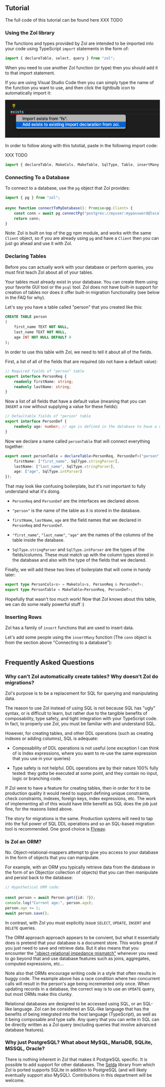 ## Tutorial

The full code of this tutorial can be found here XXX TODO

### Using the Zol library

The functions and types provided by Zol are intended to be imported into your code using TypeScript `import` statements in the form of:

```ts
import { declareTable, select, query } from "zol";
```

When you need to use another Zol function (or type) then you should add it to that import statement.

If you are using Visual Studio Code then you can simply type the name of the function you want to use, and then click the lightbulb icon to automatically import it:

![Image of Yaktocat](zol-vscode-import-bulb.png)

In order to follow along with this tutotial, paste in the following import code:

XXX TODO

```ts
import { declareTable, MakeCols, MakeTable, SqlType, Table, insertMany, textCol, numberCol, defaultValue, delete_, e, Col, select, restrict, query, Q } from "zol";
```


### Connecting To a Database

To connect to a database, use the `pg` object that Zol provides:

```ts
import { pg } from "zol";

async function connectToMyDatabase(): Promise<pg.Client> {
    const conn = await pg.connectPg("postgres://myuser:mypassword@localhost:5432/dbname");
    return conn;
}
```

Note: Zol is built on top of the [pg](https://github.com/brianc/node-postgres) npm module, and works
with the same `Client` object, so if you are already using `pg` and have a `Client` then you can just
go ahead and use it with Zol.

### Declaring Tables

Before you can actually work with your database or perform queries, you must first
teach Zol about all of your tables.

Your tables must already exist in your database. You can create them using your favorite GUI tool or the `psql` tool. Zol does not have built-in support for creation of tables nor does it offer built-in migration functionality (see below in the FAQ for why).

Let's say you have a table called "person" that you created like this:

```sql
CREATE TABLE person
(
    first_name TEXT NOT NULL,
    last_name TEXT NOT NULL,
    age INT NOT NULL DEFAULT 0
);
```

In order to use this table with Zol, we need to tell it about all of the fields.

First, a list of all of the fields that are required (do not have a default value):

```ts
// Required fields of "person" table
export interface PersonReq {
    readonly firstName: string;
    readonly lastName: string;
}
```

Now a list of all fields that have a default value (meaning that you can `INSERT` a row
without supplying a value for these fields):

```ts
// Defaultable fields of "person" table
export interface PersonDef {
    readonly age: number; // age is defined in the database to have a default value
}
```

Now we declare a name called `personTable` that will connect everything together:

```ts
export const personTable = declareTable<PersonReq, PersonDef>("person", {
    firstName: ["first_name", SqlType.stringParser],
    lastName: ["last_name", SqlType.stringParser],
    age: ["age", SqlType.intParser]
});
```

That may look like confusing boilerplate, but it's not important to fully understand what it's doing. 

- `PersonReq` and `PersonDef` are the interfaces we declared above.

- `"person"` is the name of the table as it is stored in the database.

- `firstName`, `lastName`, `age` are the field names that we declared in `PersonReq` and `PersonDef`.

- `"first_name"`, `"last_name"`, `"age"` are the names of the columns of the table inside the database.

- `SqlType.stringParser` and `SqlType.intParser` are the types of the fields/columns. These must match up with the column types stored in the database and also with the type of the fields that we declared.

Finally, we will add these two lines of boilerplate that will come in handy later:

```ts
export type PersonCols<s> = MakeCols<s, PersonReq & PersonDef>;
export type PersonTable = MakeTable<PersonReq, PersonDef>;
```

Hopefully that wasn't too much work! Now that Zol knows about this table, we can do some really powerful stuff :)

### Inserting Rows

Zol has a family of `insert` functions that are used to insert data.

Let's add some people using the `insertMany` function (The `conn` object is from the section above "Connecting to a database"):

```ts

```

## Frequently Asked Questions

### Why can't Zol automatically create tables? Why doesn't Zol do migrations?

Zol's purpose is to be a replacement for SQL for querying and manipulating data.

The reason to use Zol instead of using SQL is not because SQL has "ugly" syntax, or is difficult to learn, but rather due to the tangible benefits of composability, type safety, and tight integration with your TypeScript code. In fact, to properly use Zol, you must be familiar with and understand SQL.

However, for creating tables, and other DDL operations (such as creating indexes or adding columns), SQL is adequate:

- Composability of DDL operations is not useful (one exception I can think of is Index expressions, where you want to re-use the same expression that you use in your queries)

- Type safety is not helpful. DDL operations are by their nature 100% fully tested: they gotta be executed at some point, and they contain no input, logic or branching code.

If Zol were to have a feature for creating tables, then in order for it to be production quality it would need to support defining unique constraints, check constraints, indexes, foreign keys, index expressions, etc. The work of implementing all of this would have little benefit as SQL does the job just fine, for the reasons listed above.

The story for migrations is the same. Production systems will need to tap into the full power of SQL DDL operations and so an SQL-based migration tool is recommended. One good choice is [Flyway](https://flywaydb.org).

### Is Zol an ORM?

No. Object-relational-mappers attempt to give you access to your database
in the form of objects that you can manipulate.

For example, with an ORM you typically retrieve data from the database
in the form of an Object(or collection of objects) that you can then
manipulate and persist back to the database:

```ts
// Hypothetical ORM code:

const person = await Person.get({id: 7});
console.log("Current age:", person.age);
person.age += 1;
await person.save();
```

In contrast, with Zol you must explicitly issue `SELECT`, `UPDATE`, `INSERT` and `DELETE` queries.

The ORM approach approach appears to be convient, but what it essentially does is
pretend that your database is a document store. This works great if you just need to save and
retrieve data. But it also means that you encounter the ["object-relational impedance mismatch"](https://en.wikipedia.org/wiki/Object-relational_impedance_mismatch)
whenever you need to go beyond that and use database features such as joins, aggregates,
computed expressions, etc...

Note also that ORMs encourage writing code in a style that often results in buggy code. The example
above has a race condition where two concurrent calls will result in the person's age being incremented
only once. When updating records in a database, the correct way is to use an `UPDATE` query, but most ORMs
make this clunky.

Relational databases are designed to be accessed using SQL, or an SQL-like language. Zol can be
considered an SQL-like language that has the benefits of being integrated into the host language
(TypeScript), as well as it being composable and type safe. Any query that you can write in SQL
can be directly written as a Zol query (excluding queries that involve advanced database features).

### Why just PostgreSQL? What about MySQL, MariaDB, SQLite, MSSQL, Oracle?

There is nothing inherent in Zol that makes it PostgreSQL specific. It is possible to add support for other databases. The [Selda](https://github.com/valderman/selda) library from which Zol is ported supports SQLite in addition to PostgreSQL (and will likely eventually support also MySQL). Contributions in this department will be welcome.
